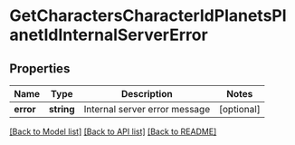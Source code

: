 # GetCharactersCharacterIdPlanetsPlanetIdInternalServerError

## Properties
Name | Type | Description | Notes
------------ | ------------- | ------------- | -------------
**error** | **string** | Internal server error message | [optional] 

[[Back to Model list]](../README.md#documentation-for-models) [[Back to API list]](../README.md#documentation-for-api-endpoints) [[Back to README]](../README.md)


